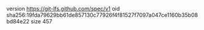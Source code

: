 version https://git-lfs.github.com/spec/v1
oid sha256:19fda79629bb61de857130c77926f4f81527f7097a047ce1160b35b08bd84e22
size 457
